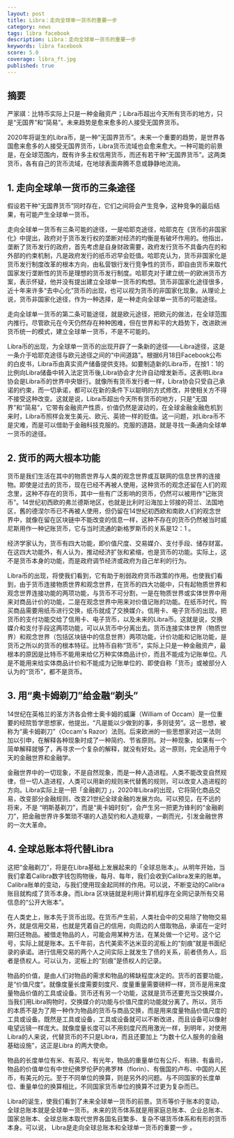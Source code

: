 ```yaml
---
layout: post
title: Libra：走向全球单一货币的重要一步
category: news
tags: libra facebook
description: Libra：走向全球单一货币的重要一步
keywords: libra facebook
score: 5.0
coverage: libra_ft.jpg
published: true
---
```


## 摘要
严家祺：比特币实际上只是一种金融资产；Libra币超出今天所有货币的地方，只是“无国界”和“简易”。未来趋势是愈来愈多的人接受无国界货币。

2020年将诞生的Libra币，是一种“无国界货币”。未来一个重要的趋势，是世界各国愈来愈多的人接受无国界货币，Libra货币流域也会愈来愈大。一种可能的前景是，在全球范围内，既有许多主权信用货币，而还有若干种“无国界货币”。这两类货币，各有自己的货币流域，在地球表面奔腾不息或静静地流淌。


## 1. 走向全球单一货币的三条途径

假设若干种“无国界货币”同时存在，它们之间将会产生竞争，这种竞争的最后结果，有可能产生全球单一货币。

走向全球单一货币有三条可能的途径，一是哈耶克途径，哈耶克在《货币的非国家化》中提出，政府对于货币发行权的垄断对经济的均衡是有破坏作用的。他指出，垄断了货币发行的政府，首先考虑是自身财政需要，政府发行货币不具备内在的和外部的约束机制，凡是政府发行的纸币迟早会贬值。哈耶克认为，货币非国家化是货币发行制度改革的根本方向，由私营银行发行竞争性的货币，即自由货币来取代国家发行垄断性的货币是理想的货币发行制度。哈耶克对于建立统一的欧洲货币方案，表示怀疑，他并没有提出建立全球单一货币的构想。货币非国家化途径很多，近十年来许多“去中心化”货币的出现，也可以视为货币的非国家化现象。从理论上说，货币非国家化途径，作为一种选择，是一种走向全球单一货币的可能途径。

走向全球单一货币的第二条可能途径，就是欧元途径，把欧元的做法，在全球范围内推行。尽管欧元在今天仍然存在种种困难，但在世界和平的大趋势下，改进欧洲货币统一的模式，建立全球单一货币，不是不可能的。

Libra币的出现，为全球单一货币的出现开辟了一条新的途径——Libra途径，这是一条介于哈耶克途径与欧元途径之间的“中间道路”。根据6月18日Facebook公布的白皮书，Libra币由真实资产储备提供支持。如要制造新的Libra币，在按1：1的比例向Libra储备中转入法定货币後,Libra协会才允许自动增发新币。这表明Libra协会是Libra币的世界中央银行。就像所有货币发行者一样，Libra协会只受自己承诺的约束，而一切承诺，都可以在新的条件下以聪明的方式修改，并使相关方不得不接受这种改变。这就是说，Libra币超出今天所有货币的地方，只是“无国界”和“简易”，它带有金融资产性质，价值仍然是波动的，在全球金融金融危机到来时，Libra币照样会发生美元、欧元、英镑一样的贬值。这一问题，对Libra币不是灾难，而是可以借助于金融科技克服的。克服的道路，就是寻找一条通向全球单一货币的途径。

## 2. 货币的两大根本功能

货币是我们生活在其中的物质世界与人类的观念世界或互联网的信息世界的连接物。即使是过去的货币，现在已经不再被人使用，这种货币的观念还留在人们的观念里，这种不存在的货币，其中一些有广泛影响的货币，仍然可以被用作“记账货币”。14世纪初西欧的弗兰德斯地区，也就是比利时沿海加上邻接的荷兰、法国地区，舊的德涅尔币已不再被人使用，但仍留在14世纪初西欧和南欧人们的观念世界中，就像在留在区块链中不能改变的信息一样，这种不存在的货币仍然被当时威尼斯用作一种记账货币，它与当时流通的新格罗斯币的关系是12：1 。

经济学家认为，货币有四大功能，即价值尺度、交易媒介、支付手段、储存财富。在这四大功能外，有人认为，推动经济扩张和紧缩，也是货币的功能。实际上，这不是货币本身的功能，而是政府调节经济或政府为自己牟利的行为。

Libra币的出现，将使我们看到，它有助于削弱政府货币政策的作用。也使我们看到，由于货币连接物质世界和观念世界，在货币的四大功能中，只有起物质世界和观念世界连接功能的两项功能，与货币不可分割，一是在物质世界或实体世界中用来对商品计价的功能，二是在观念世界中用来对价值记账的功能。在纸币时代，购买商品需要用纸币进行交换，纸币就成了交换媒介。信用卡、电子货币的出现，把货币的支付功能交给了信用卡、电子货币，以及未来的Libra币。这就是说，交换媒介和支付手段这两项功能，可以从货币中分离出去。货币连接实体世界（物质世界）和观念世界（包括区块链中的信息世界）两项功能，计价功能和记账功能，是货币之所以的货币的根本特征。比特币自称“货币”，实际上只是一种金融资产，最根本的原因是比特币不能用来给亿万种实体商品计价，而且不能成为记账单位。凡是不能用来给实体商品计价和不能成为记账单位的、即使自称「货币」或被部分人认为的“货币”，都不是货币。

## 3. 用“奥卡姆剃刀”给金融“剃头”

14世纪在英格兰的圣方济各会修士奥卡姆的威廉（William of Occam）是一位重要的经院哲学思想家，他提出，“凡是能以少做到的事，多则徒劳”。这一思想，被称为“奥卡姆剃刀”（Occam's Razor）法则。后来欧洲的一些思想家对这一法则加以引申，在解释各种现象时成了一种简约、节省原则。对一种现象，如果有一个简单解释就够了，再寻求一个复杂的解释，就没有好处。这一原则，完全适用于今天的金融世界和金融学。

金融世界中的一切现象，不是自然现象，而是一种人造进程。人类不能改变自然规律，但一切人造进程，人类可以用新的规则来代替舊的规则，可以改变人造进程的方向。Libra实际上是一把「金融剃刀 」，2020年Libra的出现，它将简化商品交易，改变部分金融规则，改变21世纪全球金融的发展方向。可以预见，在不远的将来，不是 “明斯基剃刀”，而是“奥卡姆时刻”，会产生另一把更为锋利的“金融剃刀”，把金融世界许多繁琐不堪的人造契约和人造规章，一剃而光，引发金融世界的一次大革命。

## 4. 全球总账本将代替Libra

这把“金融剃刀”，将是在Libra基础上发展起来的「全球总账本」。从明年开始，当我们拿着Calibra数字钱包购物後，每月、每年，我们会收到Calibra发来的账单。Calibra账单的变动，与我们使用现金起同样的作用。可以说，不断变动的Calibra账目就构成了货币本身。而Libra 区块链就是利用计算机程序在全网记录所有交易信息的“公开大账本”。

在人类史上，账本先于货币出现。在货币产生前，人类社会中的交易除了物物交易外，就是信用交易，也就是凭着自己的信用，向周边的人借取物品，承诺在一定时期归还物品。被借走物品的人，可能会用某种方法，在某处做一个记号。这个记号，实际上就是账本。五千年前，古代美索不达米亚的泥板上的“刻痕”就是书面纪录的承诺。进行信用交易的两个人之间实际上就发生了债的关系，前者债务人，后者是债权人。可以认为，泥板上的“刻痕”是债权人的记录。

物品的价值，是由人们对物品的需求和物品的稀缺程度决定的。货币的首要功能，是“价值尺度”。就像度量长度需要刻度尺、度量重量需要磅秤一样，货币是用来度量物品价值的工具或设备。货币还有另一个功能，这就是货币还要充当交换媒介。当我们用Libra购物时，交换媒介的功能与价值尺度的功能就分离了。所以，货币的本质不是为了用一种作为物品的货币与商品交换，而是用来度量物品价值尺度的工具或设备。既然是工具或设备，工具或设备就可以不断改进，而且设备可以像射电望远镜一样庞大。就像度量长度可以不用刻度尺而用激光一样，到明年，对使用Libra的人来说，代替货币的不只是Libra，而且还要加上 “为数十亿人服务的金融基础设施”，这正是Libra 的两大使命。

物品的长度单位有米、有英尺、有光年，物品的重量单位有公斤、有磅、有盎司，物品的价值单位有中世纪佛罗伦萨的弗罗林（florin）、有俄国的卢布、中国的人民币，有美元的元。至于不同单位的换算，则是另外的问题。与不同国家的长度单位、重量单位的换算相比，不同国家货币单位的换算不过更为复杂而已。

Libra的诞生，使我们看到了未来全球单一货币的前景。货币等价于账本的变动，全球总账本就是全球单一货币。未来的货币体系就是用家庭总账本、企业总账本、国家总账本、全球总账本取代世界各国名目繁多、复杂不堪货币体系和有形的货币本身。可以说， Libra是走向全球总账本和全球单一货币的重要一步 。